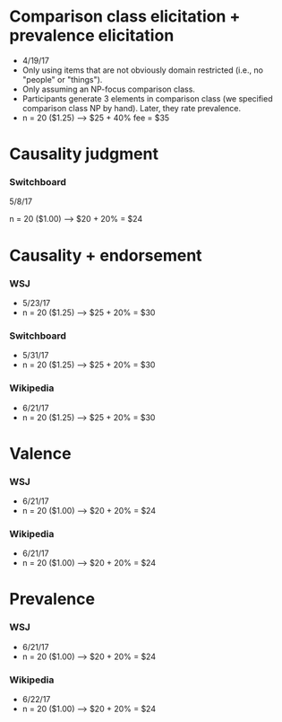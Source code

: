 # Comparison class elicitation + prevalence elicitation

- 4/19/17
- Only using items that are not obviously domain restricted (i.e., no "people" or "things").
- Only assuming an NP-focus comparison class.
- Participants generate 3 elements in comparison class (we specified comparison class NP by hand). Later, they rate prevalence.
- n = 20 ($1.25) --> $25 + 40% fee = $35

# Causality judgment

### Switchboard

5/8/17

n = 20 ($1.00) --> $20 + 20% = $24

# Causality + endorsement

### WSJ

- 5/23/17
- n = 20 ($1.25) --> $25 + 20% = $30

### Switchboard

- 5/31/17
- n = 20 ($1.25) --> $25 + 20% = $30

### Wikipedia

- 6/21/17
- n = 20 ($1.25) --> $25 + 20% = $30

# Valence

### WSJ

- 6/21/17
- n = 20 ($1.00) --> $20 + 20% = $24

### Wikipedia

- 6/21/17
- n = 20 ($1.00) --> $20 + 20% = $24

# Prevalence

### WSJ

- 6/21/17
- n = 20 ($1.00) --> $20 + 20% = $24

### Wikipedia

- 6/22/17
- n = 20 ($1.00) --> $20 + 20% = $24
